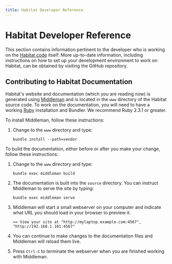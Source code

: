```yaml
---
title: Habitat Developer Reference
---
```


# Habitat Developer Reference

This section contains information pertinent to the developer who is working on the [Habitat code](https://github.com/habitat-sh/habitat) itself. More up-to-date information, including instructions on how to set up your development environment to work on Habitat, can be obtained by visiting the GitHub repository.

## Contributing to Habitat Documentation

Habitat's website and documentation (which you are reading now) is generated using [Middleman](https://middlemanapp.com/) and is located in the `www` directory of the Habitat source code. To work on the documentation, you will need to have a working [Ruby](https://ruby-lang.org) installation and Bundler. We recommend Ruby 2.3.1 or greater.

To install Middleman, follow these instructions:

1. Change to the `www` directory and type:

       bundle install --path=vendor

To build the documentation, either before or after you make your change, follow these instructions:

1. Change to the `www` directory and type:

       bundle exec middleman build

2. The documentation is built into the `source` directory. You can instruct Middleman to serve the site by typing:

       bundle exec middleman serve

3. Middleman will start a small webserver on your computer and indicate what URL you should load in your browser to preview it.

       == View your site at "http://mylaptop.example.com:4567", "http://192.168.1.101:4567"

4. You can continue to make changes to the documentation files and Middleman will reload them live.
5. Press `Ctrl-C` to terminate the webserver when you are finished working with Middleman.
